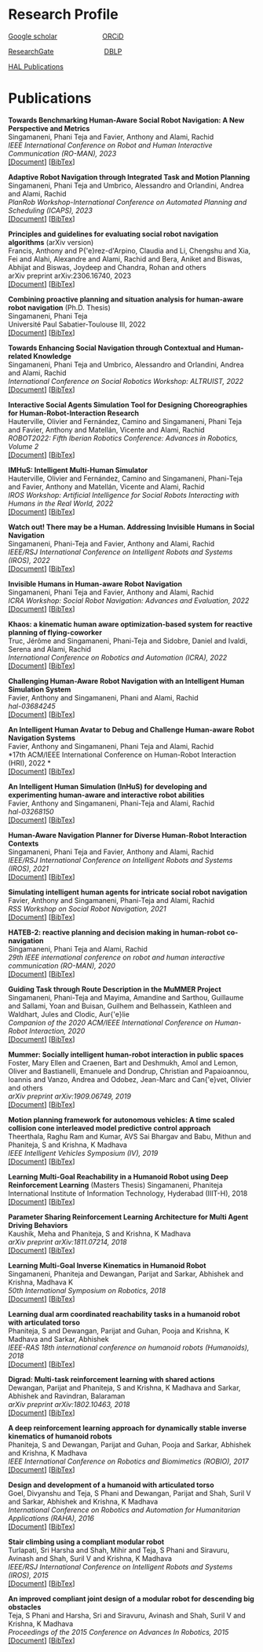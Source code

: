 
# Research Profile

[Google scholar](https://scholar.google.com/citations?user=UsDuS10AAAAJ&hl=en&authuser=1) &emsp;&emsp;&emsp;&emsp;&emsp;&emsp; [ORCiD](https://orcid.org/0000-0003-4513-8954)

[ResearchGate](https://www.researchgate.net/profile/Phani-Singamaneni) &emsp;&emsp;&emsp;&emsp;&emsp;&emsp;&ensp;&nbsp; [DBLP](https://dblp.org/pid/173/4347.html)  

[HAL Publications](https://haltools.archives-ouvertes.fr/Public/afficheRequetePubli.php?auteur_exp=Singamaneni&CB_auteur=oui&CB_titre=oui&CB_article=oui&langue=Anglais&tri_exp=annee_publi&tri_exp2=typdoc&tri_exp3=date_publi&ordre_aff=TA&Fen=Aff&css=../css/VisuRubriqueEncadre.css)

# Publications

**Towards Benchmarking Human-Aware Social Robot Navigation: A New Perspective and Metrics**  
Singamaneni, Phani Teja and Favier, Anthony and Alami, Rachid  
*IEEE International Conference on Robot and Human Interactive Communication (RO-MAN), 2023*  
[<font color='black'>[</font>Document<font color='black'>]</font>](/content/papers/metrics_han_roman23.pdf)
[<a href="javascript:void(0)" role="button" onclick="extractBib('singamaneni2023towards')">BibTex</a>]  

**Adaptive Robot Navigation through Integrated Task and Motion Planning**  
Singamaneni, Phani Teja and Umbrico, Alessandro and Orlandini, Andrea and Alami, Rachid  
*PlanRob Workshop-International Conference on Automated Planning and Scheduling (ICAPS), 2023*  
[<font color='black'>[</font>Document<font color='black'>]</font>](/content/papers/tamp_planrob23.pdf)
[<a href="javascript:void(0)" role="button" onclick="extractBib('singamaneni2023adaptive')">BibTex</a>]  

**Principles and guidelines for evaluating social robot navigation algorithms** (arXiv version)   
Francis, Anthony and P{\'e}rez-d'Arpino, Claudia and Li, Chengshu and Xia, Fei and Alahi, Alexandre and Alami, Rachid and Bera, Aniket and Biswas, Abhijat and Biswas, Joydeep and Chandra, Rohan and others  
arXiv preprint arXiv:2306.16740, 2023  
[<font color='black'>[</font>Document<font color='black'>]</font>](/content/papers/pg.pdf)
[<a href="javascript:void(0)" onclick="extractBib('francis2023principles')">BibTex</a>]  

**Combining proactive planning and situation analysis for human-aware robot navigation** (Ph.D. Thesis)   
Singamaneni, Phani Teja  
Université Paul Sabatier-Toulouse III, 2022  
[<font color='black'>[</font>Document<font color='black'>]</font>](/content/papers/phd_thesis.pdf)
[<a href="javascript:void(0)" onclick="extractBib('singamaneni2022combining')">BibTex</a>]  

**Towards Enhancing Social Navigation through Contextual and Human-related Knowledge**  
Singamaneni, Phani Teja and Umbrico, Alessandro and Orlandini, Andrea and Alami, Rachid  
*International Conference on Social Robotics Workshop: ALTRUIST, 2022*  
[<font color='black'>[</font>Document<font color='black'>]</font>](/content/papers/icsr_workshop_altruist_22.pdf)
[<a href="javascript:void(0)" role="button" onclick="extractBib('singamaneni2022towards')">BibTex</a>]  

**Interactive Social Agents Simulation Tool for Designing Choreographies for Human-Robot-Interaction Research**  
Hauterville, Olivier and Fernández, Camino and Singamaneni, Phani Teja and Favier, Anthony and Matellán, Vicente and Alami, Rachid  
*ROBOT2022: Fifth Iberian Robotics Conference: Advances in Robotics, Volume 2*  
[<font color='black'>[</font>Document<font color='black'>]</font>](/content/papers/robot_22.pdf)
[<a href="javascript:void(0)" role="button" onclick="extractBib('hauterville2022interactive')">BibTex</a>]    

**IMHuS: Intelligent Multi-Human Simulator**  
Hauterville, Olivier and Fernández, Camino and Singamaneni, Phani-Teja and Favier, Anthony and Matellán, Vicente and Alami, Rachid  
*IROS Workshop: Artificial Intelligence for Social Robots Interacting with Humans in the Real World, 2022*  
[<font color='black'>[</font>Document<font color='black'>]</font>](/content/papers/imhus_iros_worshop_22.pdf)
[<a href="javascript:void(0)" role="button" onclick="extractBib('hauterville2022imhus')">BibTex</a>]  

**Watch out! There may be a Human. Addressing Invisible Humans in Social Navigation**  
Singamaneni, Phani-Teja and Favier, Anthony and Alami, Rachid  
*IEEE/RSJ International Conference on Intelligent Robots and Systems (IROS), 2022*  
[<font color='black'>[</font>Document<font color='black'>]</font>](/content/papers/iros_22.pdf)
[<a href="javascript:void(0)" role="button" onclick="extractBib('singamaneni2022watch')">BibTex</a>]  

**Invisible Humans in Human-aware Robot Navigation**  
Singamaneni, Phani Teja and Favier, Anthony and Alami, Rachid  
*ICRA Workshop: Social Robot Navigation: Advances and Evaluation, 2022*  
[<font color='black'>[</font>Document<font color='black'>]</font>](/content/papers/icra_worshop_22.pdf)
[<a href="javascript:void(0)" role="button" onclick="extractBib('singamaneni2022invisible')">BibTex</a>]  

**Khaos: a kinematic human aware optimization-based system for reactive planning of flying-coworker**  
Truc, Jérôme and Singamaneni, Phani-Teja and Sidobre, Daniel and Ivaldi, Serena and Alami, Rachid  
*International Conference on Robotics and Automation (ICRA), 2022*   
[<font color='black'>[</font>Document<font color='black'>]</font>](/content/papers/icra_22.pdf)
[<a href="javascript:void(0)" role="button" onclick="extractBib('truc2022khaos')">BibTex</a>]  

**Challenging Human-Aware Robot Navigation with an Intelligent Human Simulation System**  
Favier, Anthony and Singamaneni, Phani and Alami, Rachid  
*hal-03684245*  
[<font color='black'>[</font>Document<font color='black'>]</font>](/content/papers/inhus_hal_03684245.pdf)
[<a href="javascript:void(0)" role="button" onclick="extractBib('favier2022challenging')">BibTex</a>]  

<!-- **Joint Action, Adaptation, and Entrainment in Human-Robot Interaction**  
Fourie, Christopher and Figueroa, Nadia and Shah, Julie and Bieńkiewicz, Marta and Bardy, Benoît and Burdet, Etienne and Singamaneni, Phani Teja and Alami, Rachid and Curioni, Arianna and Knoblich, Günther and others  
*17th ACM/IEEE International Conference on Human-Robot Interaction (HRI), 2022*    
[<font color='black'>[</font>Document<font color='black'>]</font>](/content/papers/workshop_hri_22.pdf)
[<a href="javascript:void(0)" role="button" onclick="extractBib('fourie2022joint')">BibTex</a>]   -->

**An Intelligent Human Avatar to Debug and Challenge Human-aware Robot Navigation Systems**  
Favier, Anthony and Singamaneni, Phani Teja and Alami, Rachid  
*17th ACM/IEEE International Conference on Human-Robot Interaction (HRI), 2022 *  
[<font color='black'>[</font>Document<font color='black'>]</font>](/content/papers/inhus_hri_22.pdf)
[<a href="javascript:void(0)" role="button" onclick="extractBib('favier2022intelligent')">BibTex</a>]  

**An Intelligent Human Simulation (InHuS) for developing and experimenting human-aware and interactive robot abilities**  
Favier, Anthony and Singamaneni, Phani-Teja and Alami, Rachid  
*hal-03268150*  
[<font color='black'>[</font>Document<font color='black'>]</font>](/content/papers/inhus_hal_03268150.pdf)
[<a href="javascript:void(0)" role="button" onclick="extractBib('favier2021intelligent')">BibTex</a>]  

**Human-Aware Navigation Planner for Diverse Human-Robot Interaction Contexts**  
Singamaneni, Phani Teja and Favier, Anthony and Alami, Rachid  
*IEEE/RSJ International Conference on Intelligent Robots and Systems (IROS), 2021*  
[<font color='black'>[</font>Document<font color='black'>]</font>](/content/papers/iros_21.pdf)
[<a href="javascript:void(0)" role="button" onclick="extractBib('teja2021human')">BibTex</a>]  

**Simulating intelligent human agents for intricate social robot navigation**  
Favier, Anthony and Singamaneni, Phani-Teja and Alami, Rachid  
*RSS Workshop on Social Robot Navigation, 2021*  
[<font color='black'>[</font>Document<font color='black'>]</font>](/content/papers/rss_21.pdf)
[<a href="javascript:void(0)" role="button" onclick="extractBib('favier2021simulating')">BibTex</a>]  

**HATEB-2: reactive planning and decision making in human-robot co-navigation**  
Singamaneni, Phani Teja and Alami, Rachid  
*29th IEEE international conference on robot and human interactive communication (RO-MAN), 2020*  
[<font color='black'>[</font>Document<font color='black'>]</font>](/content/papers/roman_20.pdf)
[<a href="javascript:void(0)" role="button" onclick="extractBib('singamaneni2020hateb')">BibTex</a>]  

**Guiding Task through Route Description in the MuMMER Project**  
Singamaneni, Phani-Teja and Mayima, Amandine and Sarthou, Guillaume and Sallami, Yoan and Buisan, Guilhem and Belhassein, Kathleen and Waldhart, Jules and Clodic, Aur{\'e}lie  
*Companion of the 2020 ACM/IEEE International Conference on Human-Robot Interaction, 2020*  
[<font color='black'>[</font>Document<font color='black'>]</font>](/content/papers/hri_video_19.pdf)
[<a href="javascript:void(0)" role="button" onclick="extractBib('singamaneni2020guiding')">BibTex</a>]  

**Mummer: Socially intelligent human-robot interaction in public spaces**  
Foster, Mary Ellen and Craenen, Bart and Deshmukh, Amol and Lemon, Oliver and Bastianelli, Emanuele and Dondrup, Christian and Papaioannou, Ioannis and Vanzo, Andrea and Odobez, Jean-Marc and Can{\'e}vet, Olivier and others  
*arXiv preprint arXiv:1909.06749, 2019*  
[<font color='black'>[</font>Document<font color='black'>]</font>](/content/papers/mummer_19.pdf)
[<a href="javascript:void(0)" role="button" onclick="extractBib('foster2019mummer')">BibTex</a>]  

**Motion planning framework for autonomous vehicles: A time scaled collision cone interleaved model predictive control approach**  
Theerthala, Raghu Ram and Kumar, AVS Sai Bhargav and Babu, Mithun and Phaniteja, S and Krishna, K Madhava  
*IEEE Intelligent Vehicles Symposium (IV), 2019*  
[<font color='black'>[</font>Document<font color='black'>]</font>](/content/papers/av_19.pdf)
[<a href="javascript:void(0)" role="button" onclick="extractBib('theerthala2019motion')">BibTex</a>]  

**Learning Multi-Goal Reachability in a Humanoid Robot using Deep Reinforcement Learning** (Masters Thesis)
Singamaneni, Phaniteja 
International Institute of Information Technology, Hyderabad (IIIT-H), 2018 
[<font color='black'>[</font>Document<font color='black'>]</font>](/content/papers/ms_thesis.pdf)
[<a href="javascript:void(0)" role="button" onclick="extractBib('singamaneni2018learning')">BibTex</a>]  

**Parameter Sharing Reinforcement Learning Architecture for Multi Agent Driving Behaviors**  
Kaushik, Meha and Phaniteja, S and Krishna, K Madhava  
*arXiv preprint arXiv:1811.07214, 2018*  
[<font color='black'>[</font>Document<font color='black'>]</font>](/content/papers/meha.pdf)
[<a href="javascript:void(0)" role="button" onclick="extractBib('kaushik2018parameter')">BibTex</a>]   

**Learning Multi-Goal Inverse Kinematics in Humanoid Robot**  
Singamaneni, Phaniteja and Dewangan, Parijat and Sarkar, Abhishek and Krishna, Madhava K  
*50th International Symposium on Robotics, 2018*  
[<font color='black'>[</font>Document<font color='black'>]</font>](/content/papers/isr_18.pdf)
[<a href="javascript:void(0)" role="button" onclick="extractBib('singamaneni2018learning')">BibTex</a>]

**Learning dual arm coordinated reachability tasks in a humanoid robot with articulated torso**  
Phaniteja, S and Dewangan, Parijat and Guhan, Pooja and Krishna, K Madhava and Sarkar, Abhishek  
*IEEE-RAS 18th international conference on humanoid robots (Humanoids), 2018*  
[<font color='black'>[</font>Document<font color='black'>]</font>](/content/papers/humanoids_18.pdf)
[<a href="javascript:void(0)" role="button" onclick="extractBib('phaniteja2018learning')">BibTex</a>]

**Digrad: Multi-task reinforcement learning with shared actions**  
Dewangan, Parijat and Phaniteja, S and Krishna, K Madhava and Sarkar, Abhishek and Ravindran, Balaraman  
*arXiv preprint arXiv:1802.10463, 2018*  
[<font color='black'>[</font>Document<font color='black'>]</font>](/content/papers/arxiv_18.pdf)
[<a href="javascript:void(0)" role="button" onclick="extractBib('dewangan2018digrad')">BibTex</a>]

**A deep reinforcement learning approach for dynamically stable inverse kinematics of humanoid robots**  
Phaniteja, S and Dewangan, Parijat and Guhan, Pooja and Sarkar, Abhishek and Krishna, K Madhava  
*IEEE International Conference on Robotics and Biomimetics (ROBIO), 2017*  
[<font color='black'>[</font>Document<font color='black'>]</font>](/content/papers/robio_17.pdf)
[<a href="javascript:void(0)" role="button" onclick="extractBib('goel2016design')">BibTex</a>]

**Design and development of a humanoid with articulated torso**  
Goel, Divyanshu and Teja, S Phani and Dewangan, Parijat and Shah, Suril V and Sarkar, Abhishek and Krishna, K Madhava  
*International Conference on Robotics and Automation for Humanitarian Applications (RAHA), 2016*  
[<font color='black'>[</font>Document<font color='black'>]</font>](/content/papers/raha_16.pdf)
[<a href="javascript:void(0)" role="button" onclick="extractBib('goel2016design')">BibTex</a>]  

**Stair climbing using a compliant modular robot**  
Turlapati, Sri Harsha and Shah, Mihir and Teja, S Phani and Siravuru, Avinash and Shah, Suril V and Krishna, K Madhava  
*IEEE/RSJ International Conference on Intelligent Robots and Systems (IROS), 2015*  
[<font color='black'>[</font>Document<font color='black'>]</font>](/content/papers/iros_15.pdf)
[<a href="javascript:void(0)" role="button" onclick="extractBib('turlapati2015stair')">BibTex</a>]  

**An improved compliant joint design of a modular robot for descending big obstacles**  
Teja, S Phani and Harsha, Sri and Siravuru, Avinash and Shah, Suril V and Krishna, K Madhava  
*Proceedings of the 2015 Conference on Advances In Robotics, 2015*  
[<font color='black'>[</font>Document<font color='black'>]</font>](/content/papers/air_15.pdf)
[<a href="javascript:void(0)" role="button" onclick="extractBib('teja2015improved')">BibTex</a>]

